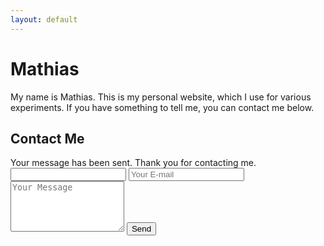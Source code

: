 ```yaml
---
layout: default
---
```

# Mathias
My name is Mathias. This is my personal website, which I use for various experiments. If you have something to tell me, you can contact me below.

## Contact Me
<form name="contact" netlify-honeypot="bot-field" action="#sent" netlify>
	<div id="sent">Your message has been sent. Thank you for contacting me.</div>
	<input name="bot-field" class="hidden">
	<input type="email" name="email" placeholder="Your E-mail" required>
	<textarea name="message" rows="5" placeholder="Your Message" required></textarea>
	<button type="submit">Send</button>
</form>
